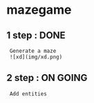 # mazegame


## 1 step : DONE
     Generate a maze 
     ![xd](img/xd.png)
     

## 2 step : ON GOING
     Add entities 
     

